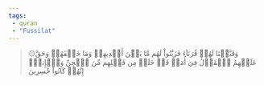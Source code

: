 ```yaml
---
tags: 
 - quran 
 - "Fussilat"
---
```


> ۞وَقَيَّضۡنَا لَهُمۡ قُرَنَآءَ فَزَيَّنُواْ لَهُم مَّا بَيۡنَ أَيۡدِيهِمۡ وَمَا خَلۡفَهُمۡ وَحَقَّ عَلَيۡهِمُ ٱلۡقَوۡلُ فِيٓ أُمَمٖ قَدۡ خَلَتۡ مِن قَبۡلِهِم مِّنَ ٱلۡجِنِّ وَٱلۡإِنسِۖ إِنَّهُمۡ كَانُواْ خَٰسِرِينَ
